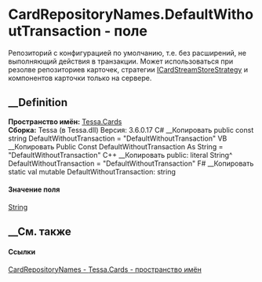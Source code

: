 # CardRepositoryNames.DefaultWithoutTransaction - поле
Репозиторий с конфигурацией по умолчанию, т.е. без расширений, не выполняющий
действия в транзакции. Может использоваться при резолве репозиториев карточек,
стратегии
[ICardStreamStoreStrategy](T_Tessa_Cards_ComponentModel_ICardStreamStoreStrategy.htm)
и компонентов карточки только на сервере.
## __Definition
 **Пространство имён:** [Tessa.Cards](N_Tessa_Cards.htm)  
 **Сборка:** Tessa (в Tessa.dll) Версия: 3.6.0.17
C# __Копировать
     public const string DefaultWithoutTransaction = "DefaultWithoutTransaction"
VB __Копировать
     Public Const DefaultWithoutTransaction As String = "DefaultWithoutTransaction"
C++ __Копировать
     public:
    literal String^ DefaultWithoutTransaction = "DefaultWithoutTransaction"
F# __Копировать
     static val mutable DefaultWithoutTransaction: string
#### Значение поля
[String](https://learn.microsoft.com/dotnet/api/system.string)
##  __См. также
#### Ссылки
[CardRepositoryNames - ](T_Tessa_Cards_CardRepositoryNames.htm)
[Tessa.Cards - пространство имён](N_Tessa_Cards.htm)
